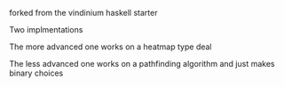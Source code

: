 forked from the vindinium haskell starter

Two implmentations

The more advanced one works on a heatmap type deal

The less advanced one works on a pathfinding algorithm and just makes binary choices
